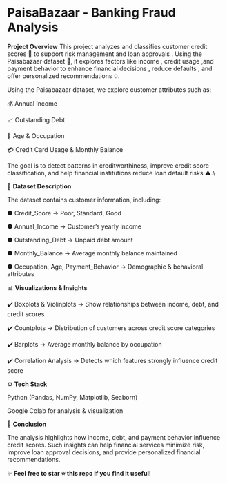 # PaisaBazaar - Banking Fraud Analysis

**Project Overview**
This project analyzes and classifies customer credit scores 🏦 to support risk management  and loan approvals . Using the Paisabazaar dataset 📂, it explores factors like income , credit usage ,and payment behavior  to enhance financial decisions , reduce defaults , and offer personalized recommendations 💡.

Using the Paisabazaar dataset, we explore customer attributes such as:

💰 Annual Income

📈 Outstanding Debt

👤 Age & Occupation

💳 Credit Card Usage & Monthly Balance

The goal is to detect patterns in creditworthiness, improve credit score classification, and help financial institutions reduce loan default risks ⚠️.\


📂 **Dataset Description**

The dataset contains customer information, including:

●  Credit_Score → Poor, Standard, Good

●   Annual_Income → Customer’s yearly income

●   Outstanding_Debt → Unpaid debt amount

●   Monthly_Balance → Average monthly balance maintained

●   Occupation, Age, Payment_Behavior → Demographic & behavioral attributes


📊 **Visualizations & Insights**

✔️ Boxplots & Violinplots → Show relationships between income, debt, and credit scores

✔️ Countplots → Distribution of customers across credit score categories

✔️ Barplots → Average monthly balance by occupation

✔️ Correlation Analysis → Detects which features strongly influence credit score


⚙️ **Tech Stack**

Python (Pandas, NumPy, Matplotlib, Seaborn)

Google Colab for analysis & visualization


🏁 **Conclusion**

The analysis highlights how income, debt, and payment behavior influence credit scores.
Such insights can help financial services minimize risk, improve loan approval decisions, and provide personalized financial recommendations.

✨ **Feel free to star ⭐ this repo if you find it useful!**
